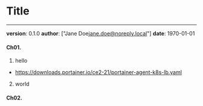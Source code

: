 # Title
---
**version**: 0.1.0
**author**: ["Jane Doe<jane.doe@noreply.local>"]
**date**: 1970-01-01


#### Ch01. 
1. hello
- https://downloads.portainer.io/ce2-21/portainer-agent-k8s-lb.yaml

2. world


#### Ch02. 
